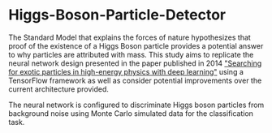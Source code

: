 # Higgs-Boson-Particle-Detector

The Standard Model that explains the forces of nature hypothesizes that proof of the existence of a Higgs Boson particle provides a potential answer to why particles are attributed with mass. This study aims to replicate the neural network design presented in the paper published in 2014 ["Searching for exotic particles in high-energy physics with deep learning"](https://arxiv.org/pdf/1402.4735.pdf) using a TensorFlow framework as well as consider potential improvements over the current architecture provided. 

The neural network is configured to discriminate Higgs boson particles from background noise using Monte Carlo simulated data for the classification task.
